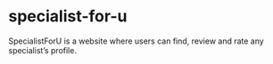 # specialist-for-u
SpecialistForU is a website where users can find, review and rate any specialist’s profile. 
